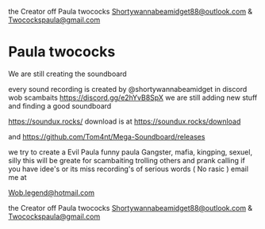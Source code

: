 the Creator off Paula twococks
Shortywannabeamidget88@outlook.com & Twocockspaula@gmail.com

# Paula twococks
We are still creating the soundboard

every sound recording is created by @shortywannabeamidget  in discord wob scambaits https://discord.gg/e2hYvB8SpX
we are still adding new stuff and finding a good soundboard

https://soundux.rocks/ download is at https://soundux.rocks/download

and https://github.com/Tom4nt/Mega-Soundboard/releases

we try to create a 
Evil Paula
funny paula
Gangster, mafia, kingping, sexuel, silly 
this will be greate for scambaiting trolling others and prank calling
if you have idee's or its miss recording's of serious words ( No rasic ) email me at 

Wob.legend@hotmail.com

the Creator off Paula twococks
Shortywannabeamidget88@outlook.com & Twocockspaula@gmail.com

